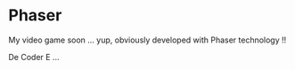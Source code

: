 # Phaser
My video game soon ... yup, obviously developed with Phaser technology !! 

De Coder E ...

